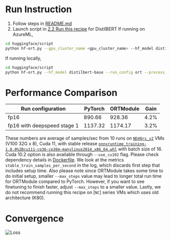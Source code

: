 # Run Instruction
1. Follow steps in [README.md](README.md)
2. Launch script in [2.2 Run this recipe](README.md#2.2-Run-this-recipe) for DistilBERT
If running on AzureML,
```bash
cd huggingface/script
python hf-ort.py --gpu_cluster_name <gpu_cluster_name> --hf_model distilbert-base --run_config ort
```
If running locally, 
```bash
cd huggingface/script
python hf-ort.py --hf_model distilbert-base --run_config ort --process_count <process_count> --local_run
```

# Performance Comparison
| Run configuration           | PyTorch | ORTModule | Gain  |
| -----------------           | ------- | --------- | ----- |
| fp16                        | 890.66  | 928.36    |  4.2% |
| fp16 with deepspeed stage 1 | 1137.32 | 1174.17   |  3.2% |

These numbers are average of samples/sec from 10 runs on [`ND40rs_v2`](https://azure.microsoft.com/en-us/pricing/details/machine-learning/) VMs (V100 32G x 8), Cuda 11, with stable release [`onnxruntime_training-1.8.0%2Bcu111-cp36-cp36m-manylinux2014_x86_64.whl`](https://onnxruntimepackages.z14.web.core.windows.net/onnxruntime_stable_cu111.html) with batch size of 16. Cuda 10.2 option is also available through `--use_cu102` flag. Please check dependency details in [Dockerfile](docker/Dockerfile). We look at the metrics `stable_train_samples_per_second` in the log, which discards first step that includes setup time. Also please note since ORTModule takes some time to do initial setup, smaller `--max_steps` value may lead to longer total run time for ORTModule compared to PyTorch. However, if you want to see finetuning to finish faster, adjust `--max_steps` to a smaller value. Lastly, we do not recommend running this recipe on [`NC`] series VMs which uses old architecture (K80).

# Convergence
![Loss](loss_curve/distilbert.png)